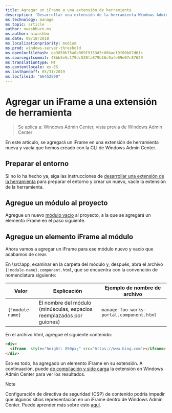 ```yaml
---
title: Agregar un iFrame a una extensión de herramienta
description: 'Desarrollar una extensión de la herramienta Windows Admin Center SDK (proyecto Honolulu): adición de un iFrame en una extensión de herramienta'
ms.technology: manage
ms.topic: article
author: nwashburn-ms
ms.author: niwashbu
ms.date: 09/18/2018
ms.localizationpriority: medium
ms.prod: windows-server-threshold
ms.openlocfilehash: da3850b75a0e069f9153d3c66baef9f00b67d61c
ms.sourcegitcommit: 48bb3e5c179dc520fa879b16c9afe09e07c87629
ms.translationtype: MT
ms.contentlocale: es-ES
ms.lasthandoff: 05/31/2019
ms.locfileid: "66452590"
---
```

# <a name="add-an-iframe-to-a-tool-extension"></a>Agregar un iFrame a una extensión de herramienta

>Se aplica a: Windows Admin Center, vista previa de Windows Admin Center

En este artículo, se agregará un iFrame en una extensión de herramienta nueva y vacía que hemos creado con la CLI de Windows Admin Center.

## <a name="prepare-your-environment"></a>Preparar el entorno ##

Si no lo ha hecho ya, siga las instrucciones de [desarrollar una extensión de la herramienta](../develop-tool.md) para preparar el entorno y crear un nuevo, vacíe la extensión de la herramienta.

## <a name="add-a-module-to-your-project"></a>Agregue un módulo al proyecto ##

Agregue un nuevo [módulo vacío](add-module.md) al proyecto, a la que se agregará un elemento iFrame en el paso siguiente.  

## <a name="add-an-iframe-to-your-module"></a>Agregue un elemento iFrame al módulo ##

Ahora vamos a agregar un iFrame para ese módulo nuevo y vacío que acabamos de crear.

En \src\app\, examinar en la carpeta del módulo y, después, abra el archivo ```{!module-name}.component.html```, que se encuentra con la convención de nomenclatura siguiente:

| Valor | Explicación | Ejemplo de nombre de archivo |
| ----- | ----------- | ------- |
| ```{!module-name}``` | El nombre del módulo (minúsculas, espacios reemplazados por guiones) | ```manage-foo-works-portal.component.html``` |
    
En el archivo html, agregue el siguiente contenido:

``` html
<div>
  <iframe  style="height: 850px;" src="https://www.bing.com"></iframe>
</div>
```

Eso es todo, ha agregado un elemento iFrame en su extensión.  A continuación, puede [de compilación y side carga](../develop-tool.md#build-and-side-load-your-extension) la extensión en Windows Admin Center para ver los resultados.

> [!Note]
> Configuración de directiva de seguridad (CSP) de contenido podría impedir que algunos sitios representación en un iFrame dentro de Windows Admin Center. Puede aprender más sobre esto [aquí](https://content-security-policy.com/). 
